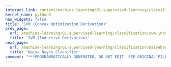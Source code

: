 ```yaml
---
interact_link: content/machine-learning/01-supervised-learning/classification/svm-convex-optimization-derivation.ipynb
kernel_name: python3
has_widgets: false
title: 'SVM (Convex Optimization Derivation)'
prev_page:
  url: /machine-learning/01-supervised-learning/classification/svm-inductive-derivation
  title: 'SVM (Inductive Derivation)'
next_page:
  url: /machine-learning/01-supervised-learning/classification/naivebayes
  title: 'Naive Bayes Classifier'
comment: "***PROGRAMMATICALLY GENERATED, DO NOT EDIT. SEE ORIGINAL FILES IN /content***"
---
```

